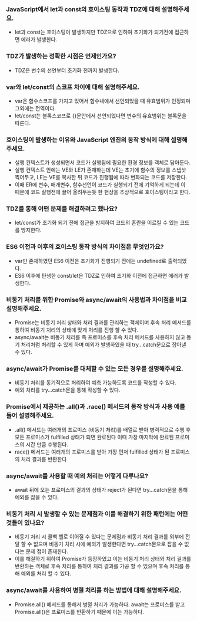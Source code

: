 ### **JavaScript에서 let과 const의 호이스팅 동작과 TDZ에 대해 설명해주세요.**

- let과 const는 호이스팅이 발생하지만 TDZ으로 인하여 초기화가 되기전에 접근하면 에러가 발생한다.

### TDZ가 발생하는 정확한 시점은 언제인가요?

- TDZ은 변수의 선언부터 초기화 전까지 발생한다.

### var와 let/const의 스코프 차이에 대해 설명해주세요.

- var은 함수스코프를 가지고 있어서 함수내에서 선언되었을 때 유효범위가 인정되며 그외에는 전역이다.
- let/const는 블록스코프로 {}문안에서 선언되었다면 변수의 유효범위는 블록문을 따른다.

### 호이스팅이 발생하는 이유와 JavaScript 엔진의 동작 방식에 대해 설명해주세요.

- 실행 컨텍스트가 생성되면서 코드가 실행됨에 필요한 환경 정보를 객체로 담아둔다.
- 실행 컨텍스트 안에는 VE와 LE가 존재하는데 VE는 초기에 함수의 정보를 스냅샷 찍어두고, LE는 VE를 복사한 뒤 코드가 진행됨에 따라 변화되는 코드를 저장한다.
- 이때 ER에 변수, 매개변수, 함수선언이 코드가 실행되기 전에 기억하게 되는데 이 때문에 코드 실행전에 끌어 올려두는듯 한 현상을 추상적으로 호이스팅이라고 한다.

### TDZ를 통해 어떤 문제를 해결하려고 했나요?

- let/const가 초기화 되기 전에 접근을 방지하여 코드의 혼란을 이르킬 수 있는 코드를 방지한다.

### ES6 이전과 이후의 호이스팅 동작 방식의 차이점은 무엇인가요?

- var만 존재하였던 ES6 이전은 초기화가 진행되기 전에는 undefined로 출력되었다.
- ES6 이후에 탄생한 const/let은 TDZ로 인하여 초기화 이전에 접근하면 에러가 발생한다.

### **비동기 처리를 위한 Promise와 async/await의 사용법과 차이점을 비교 설명해주세요.**

- Promise는 비동기 처리 상태와 처리 결과를 관리하는 객체이며 후속 처리 메서드를 통하여 비동기 처리의 상태에 맞게 처리를 진행 할 수 있다.
- async/await는 비동기 처리를 즉 프로미스를 후속 처리 메서드를 사용하지 않고 동기 처리처럼 처리할 수 있게 하며 예외가 발생하였을 때 try…catch문으로 잡아낼 수 있다.

### async/await가 Promise를 대체할 수 있는 모든 경우를 설명해주세요.

- 비동기 처리를 동기적으로 처리하여 예측 가능하도록 코드를 작성할 수 있다.
- 예외 처리를 try…catch문을 통해 작성할 수 있다.

### Promise에서 제공하는 .all()과 .race() 메서드의 동작 방식과 사용 예를 들어 설명해주세요.

- .all() 메서드는 여러개의 프로미스 (비동기 처리)를 배열로 받아 병력적으로 수행 후 모든 프로미스가 fulfilled 상태가 되면 완료된다 이때 가장 마지막에 완료된 프로미스의 시간 만큼 수행된다.
- race() 메서드는 여러개의 프로미스를 받아 가장 먼저 fulfilled 상태가 된 프로미스의 처리 결과를 반환한다

### async/await를 사용할 때 예외 처리는 어떻게 다루나요?

- await 뒤에 오는 프로미스의 결과의 상태가 reject가 된다면 try…catch문을 통해 예외를 잡을 수 있다.

### 비동기 처리 시 발생할 수 있는 문제점과 이를 해결하기 위한 패턴에는 어떤 것들이 있나요?

- 비동기 처리 시 콜백 헬로 이어질 수 있다는 문제점과 비동기 처리 결과를 외부에 전달 할 수 없으며 비동기 처리 시에 예외가 발생한다면 try…catch문으로 잡을 수 없다는 문제 점이 존재한다.
- 이를 해결하기 위하여 Promise가 등장하였고 이는 비동기 처리 상태와 처리 결과를 반환하는 객체로 후속 처리를 통하여 처리 결과를 가공 할 수 있으며 후속 처리를 통해 예외를 처리 할 수 있다.

### async/await를 사용하여 병렬 처리를 하는 방법에 대해 설명해주세요.

- Promise.all() 메서드를 통해서 병렬 처리가 가능하다. await는 프로미스를 받고 Promise.all()은 프로미스를 반환하기 때문에 이는 가능하다.
